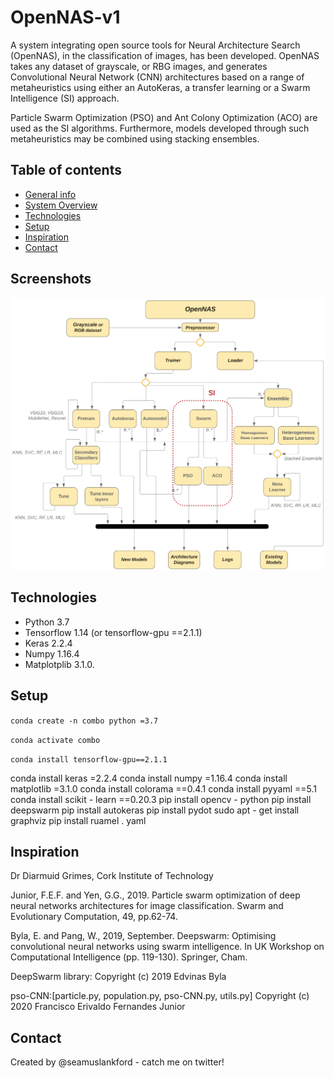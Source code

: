 # OpenNAS-v1
A system integrating open source tools for Neural Architecture Search (OpenNAS), in the classification of images, 
has been developed. OpenNAS takes any dataset of grayscale, or RBG images, and generates Convolutional Neural Network 
(CNN) architectures based on a range of metaheuristics using either an AutoKeras, a transfer learning or a Swarm Intelligence (SI) approach.

Particle Swarm Optimization (PSO) and Ant Colony Optimization (ACO) are used as the SI algorithms. Furthermore, models 
developed through such metaheuristics may be combined using stacking ensembles.

## Table of contents
* [General info](#general-info) <!---* [Screenshots](#screenshots) -->
* [System Overview](#overview)
* [Technologies](#technologies) 
* [Setup](#setup)
* [Inspiration](#inspiration)
* [Contact](#contact)

<!---* ## General info
Add more general information about project. What the purpose of the project is? Motivation? -->

## Screenshots
![Screenshot](open_nas.png)

## Technologies
* Python 3.7
* Tensorflow 1.14 (or tensorflow-gpu ==2.1.1)
* Keras 2.2.4
* Numpy 1.16.4
* Matplotplib 3.1.0.

## Setup
`conda create -n combo python =3.7`

`conda activate combo`

`conda install tensorflow-gpu==2.1.1`

conda install keras =2.2.4
conda install numpy =1.16.4
conda install matplotlib =3.1.0
conda install colorama ==0.4.1
conda install pyyaml ==5.1
conda install scikit - learn ==0.20.3
pip install opencv - python
pip install deepswarm
pip install autokeras
pip install pydot
sudo apt - get install graphviz
pip install ruamel . yaml


## Inspiration
Dr Diarmuid Grimes, Cork Institute of Technology 

Junior, F.E.F. and Yen, G.G., 2019. Particle swarm optimization of deep neural networks architectures for image classification. 
Swarm and Evolutionary Computation, 49, pp.62-74.

Byla, E. and Pang, W., 2019, September. Deepswarm: Optimising convolutional neural networks using swarm intelligence. In UK 
Workshop on Computational Intelligence (pp. 119-130). Springer, Cham.

DeepSwarm library: 
Copyright (c) 2019 Edvinas Byla

pso-CNN:[particle.py, population.py, pso-CNN.py, utils.py] 
Copyright (c) 2020 Francisco Erivaldo Fernandes Junior

## Contact
Created by @seamuslankford - catch me on twitter!
